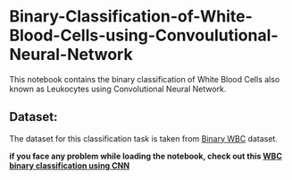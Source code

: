 # Binary-Classification-of-White-Blood-Cells-using-Convoulutional-Neural-Network
This notebook contains the binary classification of White Blood Cells also known as Leukocytes using Convolutional Neural Network. 

## Dataset:
The dataset for this classification task is taken from [Binary WBC](https://www.kaggle.com/alifrahman/binary-wbc) dataset.

**if you face any problem while loading the notebook, check out this [WBC binary classification using CNN](https://www.kaggle.com/alifrahman/wbc-binary-classification-in-cnn-with-98-6-acc)**
